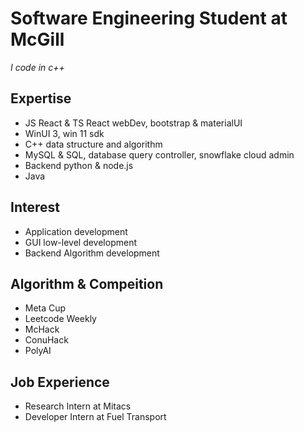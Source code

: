 # Software Engineering Student at McGill
*I code in c++*




## Expertise
- JS React & TS React webDev, bootstrap & materialUI
- WinUI 3, win 11 sdk
- C++ data structure and algorithm
- MySQL & SQL, database query controller, snowflake cloud admin
- Backend python & node.js
- Java

## Interest
- Application development
- GUI low-level development
- Backend Algorithm development


## Algorithm & Compeition
- Meta Cup
- Leetcode Weekly
- McHack
- ConuHack
- PolyAI
  
## Job Experience
- Research Intern at Mitacs
- Developer Intern at Fuel Transport
